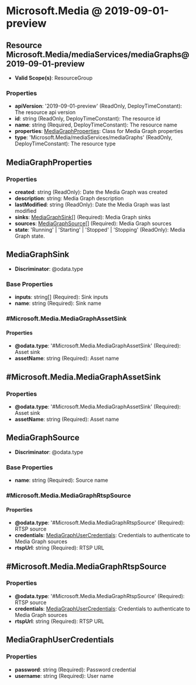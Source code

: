# Microsoft.Media @ 2019-09-01-preview

## Resource Microsoft.Media/mediaServices/mediaGraphs@2019-09-01-preview
* **Valid Scope(s)**: ResourceGroup
### Properties
* **apiVersion**: '2019-09-01-preview' (ReadOnly, DeployTimeConstant): The resource api version
* **id**: string (ReadOnly, DeployTimeConstant): The resource id
* **name**: string (Required, DeployTimeConstant): The resource name
* **properties**: [MediaGraphProperties](#mediagraphproperties): Class for Media Graph properties
* **type**: 'Microsoft.Media/mediaServices/mediaGraphs' (ReadOnly, DeployTimeConstant): The resource type

## MediaGraphProperties
### Properties
* **created**: string (ReadOnly): Date the Media Graph was created
* **description**: string: Media Graph  description
* **lastModified**: string (ReadOnly): Date the Media Graph was last modified
* **sinks**: [MediaGraphSink](#mediagraphsink)[] (Required): Media Graph sinks
* **sources**: [MediaGraphSource](#mediagraphsource)[] (Required): Media Graph sources
* **state**: 'Running' | 'Starting' | 'Stopped' | 'Stopping' (ReadOnly): Media Graph state.

## MediaGraphSink
* **Discriminator**: @odata.type
### Base Properties
* **inputs**: string[] (Required): Sink inputs
* **name**: string (Required): Sink name
### #Microsoft.Media.MediaGraphAssetSink
#### Properties
* **@odata.type**: '#Microsoft.Media.MediaGraphAssetSink' (Required): Asset sink
* **assetName**: string (Required): Asset name


## #Microsoft.Media.MediaGraphAssetSink
### Properties
* **@odata.type**: '#Microsoft.Media.MediaGraphAssetSink' (Required): Asset sink
* **assetName**: string (Required): Asset name

## MediaGraphSource
* **Discriminator**: @odata.type
### Base Properties
* **name**: string (Required): Source name
### #Microsoft.Media.MediaGraphRtspSource
#### Properties
* **@odata.type**: '#Microsoft.Media.MediaGraphRtspSource' (Required): RTSP source
* **credentials**: [MediaGraphUserCredentials](#mediagraphusercredentials): Credentials to authenticate to Media Graph sources
* **rtspUrl**: string (Required): RTSP URL


## #Microsoft.Media.MediaGraphRtspSource
### Properties
* **@odata.type**: '#Microsoft.Media.MediaGraphRtspSource' (Required): RTSP source
* **credentials**: [MediaGraphUserCredentials](#mediagraphusercredentials): Credentials to authenticate to Media Graph sources
* **rtspUrl**: string (Required): RTSP URL

## MediaGraphUserCredentials
### Properties
* **password**: string (Required): Password credential
* **username**: string (Required): User name

